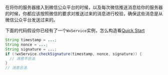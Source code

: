 在将你的服务器接入到微信公众平台的时候，以及每次微信推送消息给你的服务器的时候，你都应该按照微信的要求对推送过来的消息进行校验，确保这些消息是从微信公众平台发送过来的。

下面的代码假设你已经有了一个``WxService``实例，怎么构造看[Quick Start](https://github.com/chanjarster/weixin-java-tools/wiki/Quick-Start)
```java
String timestamp = ...;
String nonce = ...;
String signature = ...;
if (!wxService.checkSignature(timestamp, nonce, signature)) {
  // 消息不合法
}
// 消息合法
```
